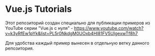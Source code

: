 # Vue.js Tutorials

Этот репозиторий создан специально для публикации примеров из YouTube серии "Vue.js с нуля" - https://www.youtube.com/watch?v=k3yRfEw1pYk&list=PL5r0NkdgM0UOxb4Hl81FV5UIgexwTf8h7

Для удобства каждый пример вынесен в отдельную ветку данного репозитория.
